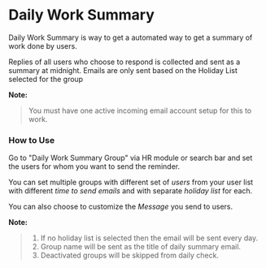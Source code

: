 # Daily Work Summary

Daily Work Summary is way to get a automated way to get a summary of work done by users.

Replies of all users who choose to respond is collected and sent as a summary at midnight. Emails are only sent based on the Holiday List selected for the group 

**Note:**
> You must have one active incoming email account setup for this to work.



### How to Use

Go to "Daily Work Summary Group" via HR module or search bar and set the users for whom you want to send the reminder.

You can set multiple groups with different set of _users_ from your user list with different _time to send emails_ and with separate _holiday list_ for each.

You can also choose to customize the _Message_ you send to users.

**Note:**
>1. If no holiday list is selected then the email will be sent every day.
>2. Group name will be sent as the title of daily summary email.
>3. Deactivated groups will be skipped from daily check.

